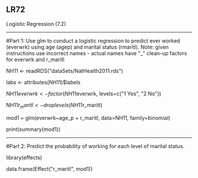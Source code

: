 ## LR72
Logistic Regression (7.2)

---

#Part 1: Use glm to conduct a logistic regression to predict ever worked (everwrk) using age (agep) and marital status (rmaritl).
Note: given instructions use incorrect names - actual names have "_"
clean-up factors for everwrk and r_maritl

NH11 <- readRDS("dataSets/NatHealth2011.rds")

labs <- attributes(NH11)$labels

NH11$everwrk <- factor(NH11$everwrk, levels=c("1 Yes", "2 No"))

NH11$r_maritl <- droplevels(NH11$r_maritl)

mod1 = glm(everwrk~age_p + r_maritl, data=NH11, family=binomial)

print(summary(mod1))

---
#Part 2: Predict the probability of working for each level of marital status.

library(effects)

data.frame(Effect("r_maritl", mod1))

